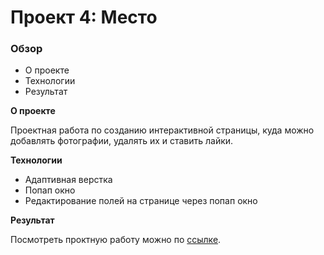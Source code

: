 # Проект 4: Место

### Обзор

* О проекте
* Технологии
* Результат

**О проекте**

Проектная работа по созданию интерактивной страницы, куда можно добавлять фотографии, удалять их и ставить лайки.

**Технологии**

* Адаптивная верстка
* Попап окно
* Редактирование полей на странице через попап окно

**Результат**

Посмотреть проктную работу можно по [ссылке](https://marinikulina.github.io/mesto/).
